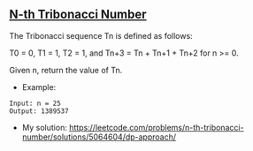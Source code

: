 ## [N-th Tribonacci Number](https://leetcode.com/problems/n-th-tribonacci-number/description/)

The Tribonacci sequence Tn is defined as follows:

T0 = 0, T1 = 1, T2 = 1, and Tn+3 = Tn + Tn+1 + Tn+2 for n >= 0.

Given n, return the value of Tn.



- Example:
```
Input: n = 25
Output: 1389537
```

- My solution: https://leetcode.com/problems/n-th-tribonacci-number/solutions/5064604/dp-approach/
